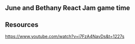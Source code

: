 ## June and Bethany React Jam game time

## Resources

https://www.youtube.com/watch?v=i7FzA4NavDs&t=1227s